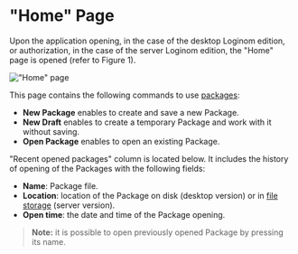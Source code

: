 # "Home" Page

Upon the application opening, in the case of the desktop Loginom edition, or authorization, in the case of the server Loginom edition, the "Home" page is opened (refer to  Figure 1).

!["Home" page](./home-page.png)

This page contains the following commands to use [packages](../quick-start/package.md):

* **New Package** enables to create and save a new Package.
* **New Draft** enables to create a temporary Package and work with it without saving.
* **Open Package** enables to open an existing Package.

"Recent opened packages" column is located below. It includes the history of opening of the Packages with the following fields:

* **Name**: Package file.
* **Location**: location of the Package on disk (desktop version) or in [file storage](../location_user_files.md) (server version).
* **Open time**: the date and time of the Package opening.

> **Note:** it is possible to open previously opened Package by pressing its name.